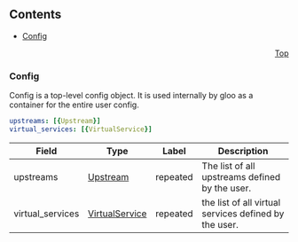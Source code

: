 <a name="top"></a>

## Contents
  - [Config](#v1.Config)



<a name="config"></a>
<p align="right"><a href="#top">Top</a></p>




<a name="v1.Config"></a>

### Config
Config is a top-level config object. It is used internally by gloo as a container for the entire user config.


```yaml
upstreams: [{Upstream}]
virtual_services: [{VirtualService}]

```
| Field | Type | Label | Description |
| ----- | ---- | ----- | ----------- |
| upstreams | [Upstream](upstream.md#v1.Upstream) | repeated | The list of all upstreams defined by the user. |
| virtual_services | [VirtualService](virtualservice.md#v1.VirtualService) | repeated | the list of all virtual services defined by the user. |





 

 

 

